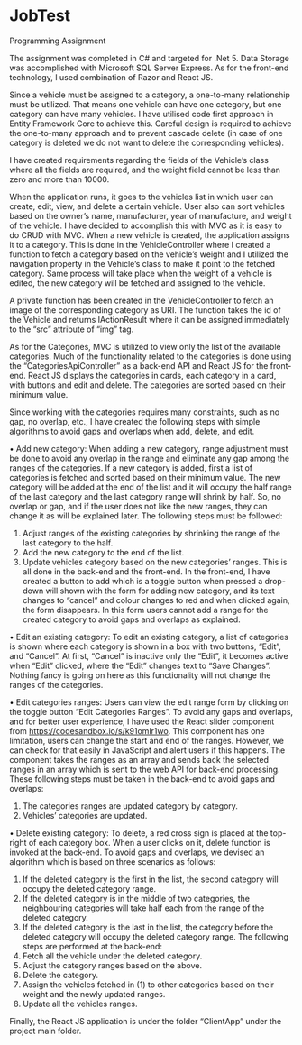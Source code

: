 # JobTest
Programming Assignment

The assignment was completed in C# and targeted for .Net 5. Data Storage was accomplished with Microsoft SQL Server Express. As for the front-end technology, I used combination of Razor and React JS.  

Since a vehicle must be assigned to a category, a one-to-many relationship must be utilized. That means one vehicle can have one category, but one category can have many vehicles. I have utilised code first approach in Entity Framework Core to achieve this. Careful design is required to achieve the one-to-many approach and to prevent cascade delete (in case of one category is deleted we do not want to delete the corresponding vehicles).

I have created requirements regarding the fields of the Vehicle’s class where all the fields are required, and the weight field cannot be less than zero and more than 10000. 

When the application runs, it goes to the vehicles list in which user can create, edit, view, and delete a certain vehicle. User also can sort vehicles based on the owner’s name, manufacturer, year of manufacture, and weight of the vehicle. I have decided to accomplish this with MVC as it is easy to do CRUD with MVC.  When a new vehicle is created, the application assigns it to a category. This is done in the VehicleController where I created a function to fetch a category based on the vehicle’s weight and I utilized the navigation property in the Vehicle’s class to make it point to the fetched category. Same process will take place when the weight of a vehicle is edited, the new category will be fetched and assigned to the vehicle. 

A private function has been created in the VehicleController to fetch an image of the corresponding category as URI. The function takes the id of the Vehicle and returns IActionResult where it can be assigned immediately to the “src” attribute of “img” tag. 

As for the Categories, MVC is utilized to view only the list of the available categories. Much of the functionality related to the categories is done using the “CategoriesApiController” as a back-end API and React JS for the front-end. React JS displays the categories in cards, each category in a card, with buttons and edit and delete. The categories are sorted based on their minimum value. 

Since working with the categories requires many constraints, such as no gap, no overlap, etc., I have created the following steps with simple algorithms to avoid gaps and overlaps when add, delete, and edit. 

•	Add new category: 
When adding a new category, range adjustment must be done to avoid any overlap in the range and eliminate any gap among the ranges of the categories. If a new category is added, first a list of categories is fetched and sorted based on their minimum value. The new category will be added at the end of the list and it will occupy the half range of the last category and the last category range will shrink by half. So, no overlap or gap, and if the user does not like the new ranges, they can change it as will be explained later. The following steps must be followed: 
1.	Adjust ranges of the existing categories by shrinking the range of the last category to the half. 
2.	Add the new category to the end of the list. 
3.	Update vehicles category based on the new categories’ ranges. 
This is all done in the back-end and the front-end. In the front-end, I have created a button to add which is a toggle button when pressed a drop-down will shown with the form for adding new category, and its text changes to “cancel” and colour changes to red and when clicked again, the form disappears. In this form users cannot add a range for the created category to avoid gaps and overlaps as explained. 

•	Edit an existing category: 
To edit an existing category, a list of categories is shown where each category is shown in a box with two buttons, “Edit”, and “Cancel”. At first, “Cancel” is inactive only the “Edit”, it becomes active when “Edit” clicked, where the “Edit” changes text to “Save Changes”. Nothing fancy is going on here as this functionality will not change the ranges of the categories. 

•	Edit categories ranges: 
Users can view the edit range form by clicking on the toggle button “Edit Categories Ranges”. To avoid any gaps and overlaps, and for better user experience, I have used the React slider component from https://codesandbox.io/s/k91omlr1wo.  This component has one limitation, users can change the start and end of the ranges. However, we can check for that easily in JavaScript and alert users if this happens. The component takes the ranges as an array and sends back the selected ranges in an array which is sent to the web API for back-end processing. These following steps must be taken in the back-end to avoid gaps and overlaps: 
1.	The categories ranges are updated category by category. 
2.	Vehicles’ categories are updated. 

•	Delete existing category: 
To delete, a red cross sign is placed at the top-right of each category box. When a user clicks on it, delete function is invoked at the back-end. To avoid gaps and overlaps, we devised an algorithm which is based on three scenarios as follows:
1.	If the deleted category is the first in the list, the second category will occupy the deleted category range.
2.	If the deleted category is in the middle of two categories, the neighbouring categories will take half each from the range of the deleted category. 
3.	If the deleted category is the last in the list, the category before the deleted category will occupy the deleted category range. 
The following steps are performed at the back-end: 
1.	Fetch all the vehicle under the deleted category. 
2.	Adjust the category ranges based on the above. 
3.	Delete the category. 
4.	Assign the vehicles fetched in (1) to other categories based on their weight and the newly updated ranges. 
5.	Update all the vehicles ranges. 

Finally, the React JS application is under the folder “ClientApp” under the project main folder. 

